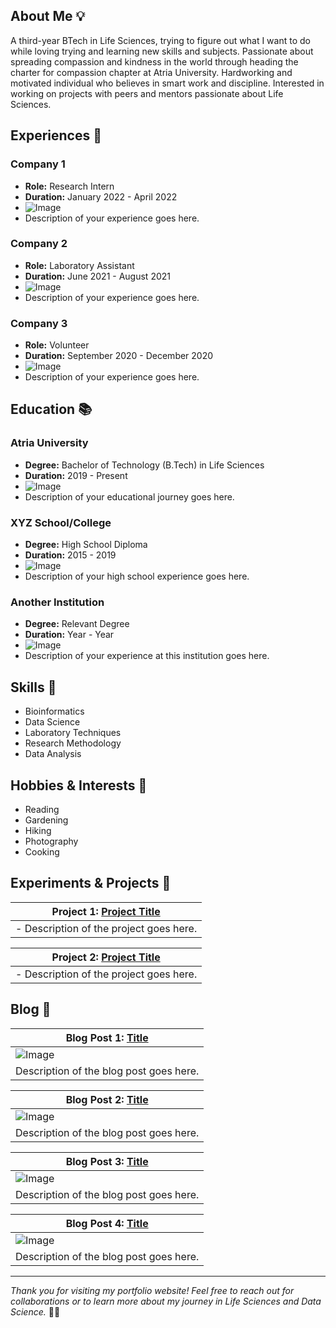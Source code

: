 ## About Me 💡
A third-year BTech in Life Sciences, trying to figure out what I want to do while loving trying and learning new skills and subjects. Passionate about spreading compassion and kindness in the world through heading the charter for compassion chapter at Atria University. Hardworking and motivated individual who believes in smart work and discipline. Interested in working on projects with peers and mentors passionate about Life Sciences.

## Experiences 🚀

### Company 1
- **Role:** Research Intern
- **Duration:** January 2022 - April 2022
- ![Image](insert_image_url_here)
- Description of your experience goes here.

### Company 2
- **Role:** Laboratory Assistant
- **Duration:** June 2021 - August 2021
- ![Image](insert_image_url_here)
- Description of your experience goes here.

### Company 3
- **Role:** Volunteer
- **Duration:** September 2020 - December 2020
- ![Image](insert_image_url_here)
- Description of your experience goes here.

## Education 📚

### Atria University
- **Degree:** Bachelor of Technology (B.Tech) in Life Sciences
- **Duration:** 2019 - Present
- ![Image](insert_image_url_here)
- Description of your educational journey goes here.

### XYZ School/College
- **Degree:** High School Diploma
- **Duration:** 2015 - 2019
- ![Image](insert_image_url_here)
- Description of your high school experience goes here.

### Another Institution
- **Degree:** Relevant Degree
- **Duration:** Year - Year
- ![Image](insert_image_url_here)
- Description of your experience at this institution goes here.

## Skills 💪

- Bioinformatics
- Data Science
- Laboratory Techniques
- Research Methodology
- Data Analysis

## Hobbies & Interests 🎨

- Reading
- Gardening
- Hiking
- Photography
- Cooking

## Experiments & Projects 🔬
         

| Project 1: [Project Title](insert_project_url_here) |
| --------------------------------------------------  |
| - Description of the project goes here.             |

| Project 2: [Project Title](insert_project_url_here) |
| --------------------------------------------------- |
| - Description of the project goes here.             |






## Blog 📝

| Blog Post 1: [Title](insert_blog_url_here) |
| ----------------------------------------- |
| ![Image](insert_image_url_here)            |
| Description of the blog post goes here.    |

| Blog Post 2: [Title](insert_blog_url_here) |
| ----------------------------------------- |
| ![Image](insert_image_url_here)            |
| Description of the blog post goes here.    |

| Blog Post 3: [Title](insert_blog_url_here) |
| ----------------------------------------- |
| ![Image](insert_image_url_here)            |
| Description of the blog post goes here.    |

| Blog Post 4: [Title](insert_blog_url_here) |
| ----------------------------------------- |
| ![Image](insert_image_url_here)            |
| Description of the blog post goes here.    |


---

*Thank you for visiting my portfolio website! Feel free to reach out for collaborations or to learn more about my journey in Life Sciences and Data Science.* 🌱🔬
